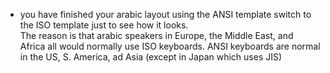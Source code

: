 - you have finished your arabic layout using the ANSI template
switch to the ISO template just to see how it looks.  
The reason is that arabic speakers in Europe, the Middle East, and Africa all would normally use ISO keyboards.  ANSI keyboards are normal in the US, S. America, ad Asia (except in Japan which uses JIS)
